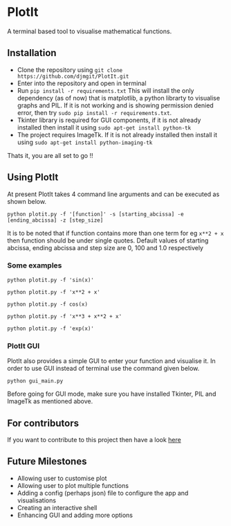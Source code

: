 # PlotIt

A terminal based tool to visualise mathematical functions.

## Installation

- Clone the repository using ``` git clone https://github.com/djmgit/PlotIt.git ```
- Enter into the repository and open in terminal
- Run ``` pip install -r requirements.txt ``` This will install the only dependency (as of now) that is
  matplotlib, a python librarty to visualise graphs and PIL. If it is not working and is showing
  permission denied error, then try ``` sudo pip install -r requirements.txt ```.
- Tkinter library is required for GUI components, if it is not already installed then install it
  using ``` sudo apt-get install python-tk ```
- The project requires ImageTk. If it is not already installed then install it using
  ``` sudo apt-get install python-imaging-tk ```

Thats it, you are all set to go !!

## Using PlotIt

At present PlotIt takes 4 command line arguments and can be executed as shown below.

```
python plotit.py -f '[function]' -s [starting_abcissa] -e [ending_abcissa] -z [step_size]

```

It is to be noted that if function contains more than one term for eg ``` x**2 + x ``` then function
should be under single quotes.
Default values of starting abcissa, ending abcissa and step size are 0, 100  and 1.0 respectively

### Some examples

```
python plotit.py -f 'sin(x)'

python plotit.py -f 'x**2 + x'

python plotit.py -f cos(x)

python plotit.py -f 'x**3 + x**2 + x'

python plotit.py -f 'exp(x)'

```
### PlotIt GUI

PlotIt also provides a simple GUI to enter your function and visualise it. In order to use GUI instead
of terminal use the command given below.

```
python gui_main.py

```

Before going for GUI mode, make sure you have installed Tkinter, PIL and ImageTk as mentioned above.

## For contributors

If you want to contribute to this project then have a look [here](https://github.com/NIT-dgp/PlotIt/blob/master/CONTRIBUTING.md)

## Future Milestones

- Allowing user to customise plot
- Allowing user to plot multiple functions
- Adding a config (perhaps json) file to configure the app and visualisations
- Creating an interactive shell
- Enhancing GUI and adding more options

